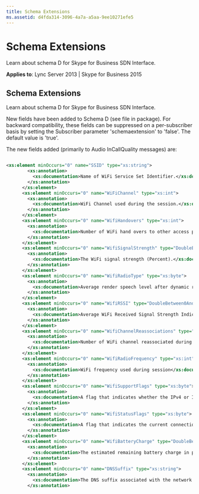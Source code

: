 ```yaml
---
title: Schema Extensions
ms.assetid: d4fda314-3096-4a7a-a5aa-9ee10271efe5
---
```



# Schema Extensions
Learn about schema D for Skype for Business SDN Interface. 

  
    
    

 **Applies to**: Lync Server 2013 | Skype for Business 2015

## Schema Extensions

Learn about schema D for Skype for Business SDN Interface. 
  
    
    
New fields have been added to Schema D (see file in package). For backward compatibility, these fields can be suppressed on a per-subscriber basis by setting the Subscriber parameter 'schemaextension' to 'false'. The default value is 'true'. 
  
    
    
The new fields added (primarily to Audio InCallQuality messages) are: 
  
    
    



```xsd

<xs:element minOccurs="0" name="SSID" type="xs:string">
        <xs:annotation>
          <xs:documentation>Name of WiFi Service Set Identifier.</xs:documentation>
        </xs:annotation>
      </xs:element>
      <xs:element minOccurs="0" name="WiFiChannel" type="xs:int">
        <xs:annotation>
          <xs:documentation>WiFi Channel used during the session.</xs:documentation>
        </xs:annotation>
      </xs:element>
      <xs:element minOccurs="0" name="WifiHandovers" type="xs:int">
        <xs:annotation>
          <xs:documentation>Number of WiFi hand overs to other access points during the session.</xs:documentation>
        </xs:annotation>
      </xs:element>
      <xs:element minOccurs="0" name="WifiSignalStrength" type="DoubleBetween0And100">
        <xs:annotation>
          <xs:documentation>The WiFi signal strength (Percent).</xs:documentation>
        </xs:annotation>
      </xs:element>
      <xs:element minOccurs="0" name="WifiRadioType" type="xs:byte">
        <xs:annotation>
          <xs:documentation>Average render speech level after dynamic range compression or analog gain control is applied.</xs:documentation>
        </xs:annotation>
      </xs:element>
      <xs:element minOccurs="0" name="WifiRSSI" type="DoubleBetween0And100">
        <xs:annotation>
          <xs:documentation>Average WiFi Received Signal Strength Indication value. (Percent)</xs:documentation>
        </xs:annotation>
      </xs:element>
      <xs:element minOccurs="0" name="WifiChannelReassociations" type="xs:int">
        <xs:annotation>
          <xs:documentation>Number of WiFi channel reassociated during session</xs:documentation>
        </xs:annotation>
      </xs:element>
      <xs:element minOccurs="0" name="WifiRadioFrequency" type="xs:int">
        <xs:annotation>
          <xs:documentation>WiFi frequency used during session</xs:documentation>
        </xs:annotation>
      </xs:element>
      <xs:element minOccurs="0" name="WifiSupportFlags" type="xs:byte">
        <xs:annotation>
          <xs:documentation>A flag that indicates whether the IPv4 or IPv6 protocols are supported. SupportFlag_IPv4=1, IPv6=2.</xs:documentation>
        </xs:annotation>
      </xs:element>
      <xs:element minOccurs="0" name="WifiStatusFlags" type="xs:byte">
        <xs:annotation>
          <xs:documentation>A flag that indicates the current connection status. StatusFlag_VPN=1.</xs:documentation>
        </xs:annotation>
      </xs:element>
      <xs:element minOccurs="0" name="WifiBatteryCharge" type="DoubleBetween0And100">
        <xs:annotation>
          <xs:documentation>The estimated remaining battery charge in percentage points [0-99], with 0 indicating that the device was plugged in.</xs:documentation>
        </xs:annotation>
      </xs:element>
      <xs:element minOccurs="0" name="DNSSuffix" type="xs:string">
        <xs:annotation>
          <xs:documentation>The DNS suffix associated with the network adapter</xs:documentation>
        </xs:annotation>

```


